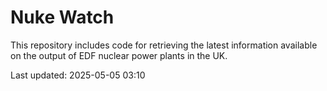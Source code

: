 # Nuke Watch

This repository includes code for retrieving the latest information available on the output of EDF nuclear power plants in the UK.

Last updated: 2025-05-05 03:10